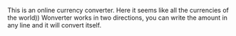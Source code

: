 This is an online currency converter.
Here it seems like all the currencies of the world)) Wonverter works in two directions, you can write the amount in any line and it will convert itself.
